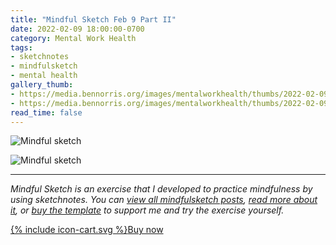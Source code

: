 ```yaml
---
title: "Mindful Sketch Feb 9 Part II"
date: 2022-02-09 18:00:00-0700
category: Mental Work Health
tags:
- sketchnotes
- mindfulsketch
- mental health
gallery_thumb: 
- https://media.bennorris.org/images/mentalworkhealth/thumbs/2022-02-09-0750-mindfulsketch.jpg
- https://media.bennorris.org/images/mentalworkhealth/thumbs/2022-02-09-1800-mindfulsketch.jpg
read_time: false
---
```


![Mindful sketch](https://media.bennorris.org/images/mentalworkhealth/mindfulsketch/2022-02-09-0750-mindfulsketch.jpg)

![Mindful sketch](https://media.bennorris.org/images/mentalworkhealth/mindfulsketch/2022-02-09-1800-mindfulsketch.jpg)

***

*Mindful Sketch is an exercise that I developed to practice mindfulness by using sketchnotes. You can [view all mindfulsketch posts](/tags/mindfulsketch), [read more about it](/mindful-sketch-template/), or [buy the template](https://bennorris.shop/l/mindfulsketch) to support me and try the exercise yourself.*

<a href="https://bennorris.shop/l/mindfulsketch" class="btn"><span class="icon">{% include icon-cart.svg %}</span>Buy now</a>
